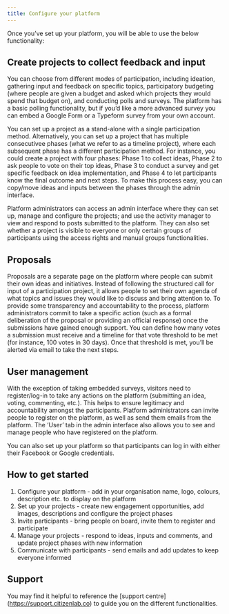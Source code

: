 ```yaml
---
title: Configure your platform
---
```


Once you’ve set up your platform, you will be able to use the below functionality:

## Create projects to collect feedback and input

You can choose from different modes of participation, including ideation, gathering input and feedback on specific topics, participatory budgeting (where people are given a budget and asked which projects they would spend that budget on), and conducting polls and surveys. The platform has a basic polling functionality, but if you’d like a more advanced survey you can embed a Google Form or a Typeform survey from your own account.

You can set up a project as a stand-alone with a single participation method. Alternatively, you can set up a project that has multiple consecutivee phases (what we refer to as a timeline project), where each subsequent phase has a different participation method. For instance, you could create a project with four phases: Phase 1 to collect ideas, Phase 2 to ask people to vote on their top ideas, Phase 3 to conduct a survey and get specific feedback on idea implementation, and Phase 4 to let participants know the final outcome and next steps. To make this process easy, you can copy/move ideas and inputs between the phases through the admin interface. 

Platform administrators can access an admin interface where they can set up, manage and configure the projects; and use the activity manager to view and respond to posts submitted to the platform. They can also set whether a project is visible to everyone or only certain groups of participants using the access rights and manual groups functionalities.

## Proposals

Proposals are a separate page on the platform where people can submit their own ideas and initiatives. Instead of following the structured call for input of a participation project, it allows people to set their own agenda of what topics and issues they would like to discuss and bring attention to.  To provide some transparency and accountability to the process, platform administrators commit to take a specific action (such as a formal deliberation of the proposal or providing an official response) once the submissions have gained enough support. You can define how many votes a submission must receive and a timeline for that vote threshold to be met (for instance, 100 votes in 30 days). Once that threshold is met, you’ll be alerted via email to take the next steps.

## User management 

With the exception of taking embedded surveys, visitors need to register/log-in to take any actions on the platform (submitting an idea, voting, commenting, etc.). This helps to ensure legitimacy and accountability amongst the participants. Platform administrators can invite people to register on the platform, as well as send them emails from the platform. The ‘User’ tab in the admin interface also allows you to see and manage people who have registered on the platform.  

You can also set up your platform so that participants can log in with either their Facebook or Google credentials. 

## How to get started
1. Configure your platform - add in your organisation name, logo, colours, description etc. to display on the platform
2. Set up your projects - create new engagement opportunities, add images, descriptions and configure the project phases
3. Invite participants - bring people on board, invite them to register and participate
4. Manage your projects - respond to ideas, inputs and comments, and update project phases with new information
5. Communicate with participants - send emails and add updates to keep everyone informed  

## Support
You may find it helpful to reference the [support centre] (https://support.citizenlab.co) to guide you on the different functionalities.
